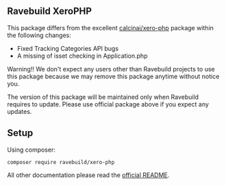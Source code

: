 Ravebuild XeroPHP
-----------------------

This package differs from the excellent [calcinai/xero-php](https://github.com/calcinai/xero-php) package within the following changes:

* Fixed Tracking Categories API bugs
* A missing of isset checking in Application.php

Warning!! We don't expect any users other than Ravebuild projects to use this package because we may remove this package anytime without notice you.

The version of this package will be maintained only when Ravebuild requires to update. Please use official package above if you expect any updates.


## Setup
Using composer:
```
composer require ravebuild/xero-php
```


All other documentation please read the [official README](https://github.com/calcinai/xero-php/blob/master/README.md).
